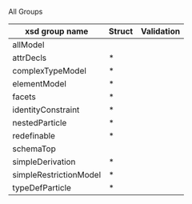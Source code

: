All Groups

| xsd group name | Struct  | Validation |
| -------------- | ------- | ---------- |
|allModel
|attrDecls| * |
|complexTypeModel| * |
|elementModel| * |
|facets| * |
|identityConstraint| * |
|nestedParticle| * |
|redefinable| * |
|schemaTop
|simpleDerivation| * |
|simpleRestrictionModel| * |
|typeDefParticle| * |
